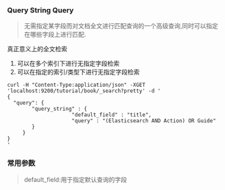 ### Query String Query

> 无需指定某字段而对文档全文进行匹配查询的一个高级查询,同时可以指定在哪些字段上进行匹配.

真正意义上的全文检索
1. 可以在多个索引下进行无指定字段检索
2. 可以在指定的索引/类型下进行无指定字段检索

```
curl -H "Content-Type:application/json" -XGET 'localhost:9200/tutorial/book/_search?pretty' -d '
{
  "query": { 
        "query_string" : {
                     "default_field" : "title",
                     "query" : "(Elasticsearch AND Action) OR Guide"
        }
     }
}
'
```

### 常用参数
> default_field:用于指定默认查询的字段

> 
